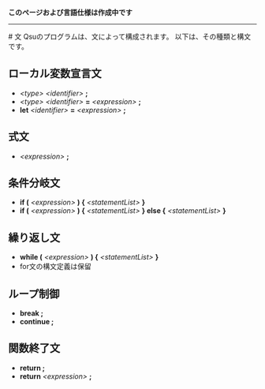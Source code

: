 **このページおよび言語仕様は作成中です**
<hr>
# 文
Qsuのプログラムは、文によって構成されます。  
以下は、その種類と構文です。

## ローカル変数宣言文
- *\<type\> \<identifier\>* **;**
- *\<type\> \<identifier\>* **=** *\<expression\>* **;**
- **let** *\<identifier\>* **=** *\<expression\>* **;**

## 式文
- *\<expression\>* **;**

## 条件分岐文
- **if (** *\<expression\>* **) {** *\<statementList\>* **}**
- **if (** *\<expression\>* **) {** *\<statementList\>* **} else {** *\<statementList\>* **}**

## 繰り返し文
- **while (** *\<expression\>* **) {** *\<statementList\>* **}**
- for文の構文定義は保留

## ループ制御
- **break ;**
- **continue ;**

## 関数終了文
- **return ;**
- **return** *\<expression\>* **;**

